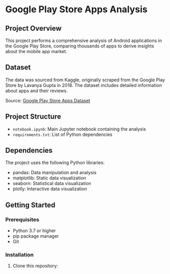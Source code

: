 # Google Play Store Apps Analysis

## Project Overview
This project performs a comprehensive analysis of Android applications in the Google Play Store, comparing thousands of apps to derive insights about the mobile app market.

## Dataset
The data was sourced from Kaggle, originally scraped from the Google Play Store by Lavanya Gupta in 2018. The dataset includes detailed information about apps and their reviews.

Source: [Google Play Store Apps Dataset](https://www.kaggle.com/lava18/google-play-store-apps)

## Project Structure
- `notebook.ipynb`: Main Jupyter notebook containing the analysis
- `requirements.txt`: List of Python dependencies

## Dependencies
The project uses the following Python libraries:
- pandas: Data manipulation and analysis
- matplotlib: Static data visualization
- seaborn: Statistical data visualization
- plotly: Interactive data visualization

## Getting Started

### Prerequisites
- Python 3.7 or higher
- pip package manager
- Git

### Installation
1. Clone this repository: